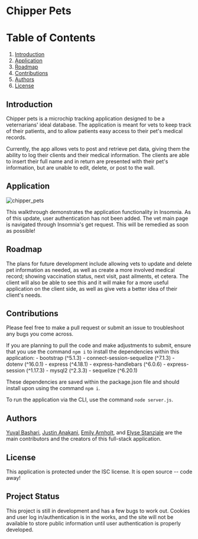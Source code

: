 # Chipper Pets
# Table of Contents
1. [Introduction](#introduction)
2. [Application](#application)
3. [Roadmap](#roadmap)
4. [Contributions](#contributions)
5. [Authors](#authors)
6. [License](#license)


## <a id="introduction">Introduction</a>
Chipper pets is a microchip tracking application designed to be a veternarians' ideal database. The application is meant for vets to keep track of their patients, and to allow patients easy access to their pet's medical records. 

Currently, the app allows vets to post and retrieve pet data, giving them the ability to log their clients and their medical information. The clients are able to insert their full name and in return are presented with their pet's information, but are unable to edit, delete, or post to the wall.

## <a id="application">Application</a>
![chipper_pets](https://user-images.githubusercontent.com/95983252/171037490-bce8b667-fa8d-4280-9938-a1e8cc178f45.gif)

This walkthrough demonstrates the application functionality in Insomnia. As of this update, user authentication has not been added. The vet main page is navigated through Insomnia's get request. This will be remedied as soon as possible!

## <a id="roadmap">Roadmap</a>
The plans for future development include allowing vets to update and delete pet information as needed, as well as create a more involved medical record; showing vaccination status, next visit, past ailments, et cetera. The client will also be able to see this and it will make for a more useful application on the client side, as well as give vets a better idea of their client's needs.

## <a id="contributions">Contributions</a>
Please feel free to make a pull request or submit an issue to troubleshoot any bugs you come across.

If you are planning to pull the code and make adjustments to submit, ensure that you use the command `npm i` to install the dependencies within this application:
    - bootstrap (^5.1.3)
    - connect-session-sequelize (^7.1.3)
    - dotenv (^16.0.1)
    - express (^4.18.1)
    - express-handlebars (^6.0.6)
    - express-session (^1.17.3)
    - mysql2 (^2.3.3)
    - sequelize (^6.20.1)

These dependencies are saved within the package.json file and should install upon using the command `npm i`.

To run the application via the CLI, use the command `node server.js`.

## <a id="authors">Authors</a>
[Yuval Bashari](https://github.com/yuval7994), [Justin Anakani](https://github.com/HoneyTwix), [Emily Arnholt](https://github.com/emilyarnholt), and [Elyse Stanziale](https://github.com/elystanz) are the main contributors and the creators of this full-stack application.

## <a id="license">License</a>
This application is protected under the ISC license. It is open source -- code away!

## <a id=#status>Project Status</a>
This project is still in development and has a few bugs to work out. Cookies and user log in/authentication is in the works, and the site will not be available to store public information until user authentication is properly developed.
